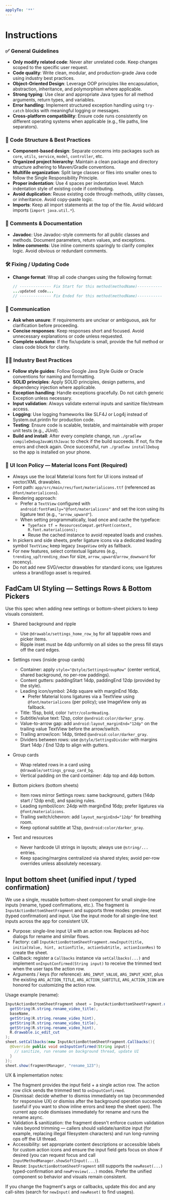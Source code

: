 ```yaml
---
applyTo: '**'
---
```


# Instructions

### ✅ General Guidelines
- **Only modify related code**: Never alter unrelated code. Keep changes scoped to the specific user request.
- **Code quality**: Write clean, modular, and production-grade Java code using industry best practices.
- **Object-Oriented Design**: Leverage OOP principles like encapsulation, abstraction, inheritance, and polymorphism where applicable.
- **Strong typing**: Use clear and appropriate Java types for all method arguments, return types, and variables.
- **Error handling**: Implement structured exception handling using `try-catch` blocks with meaningful logging or messages.
- **Cross-platform compatibility**: Ensure code runs consistently on different operating systems when applicable (e.g., file paths, line separators).

### 🧱 Code Structure & Best Practices
- **Component-based design**: Separate concerns into packages such as `core`, `utils`, `service`, `model`, `controller`, etc.
- **Organized project hierarchy**: Maintain a clean package and directory structure adhering to Maven/Gradle conventions.
- **Multifile organization**: Split large classes or files into smaller ones to follow the Single Responsibility Principle.
- **Proper indentation**: Use 4 spaces per indentation level. Match indentation style of existing code if contributing.
- **Avoid duplication**: Reuse existing code through methods, utility classes, or inheritance. Avoid copy-paste logic.
- **Imports**: Keep all import statements at the top of the file. Avoid wildcard imports (`import java.util.*`).

### 📃 Comments & Documentation
- **Javadoc**: Use Javadoc-style comments for all public classes and methods. Document parameters, return values, and exceptions.
- **Inline comments**: Use inline comments sparingly to clarify complex logic. Avoid obvious or redundant comments.

### 🛠️ Fixing / Updating Code
- **Change format**: Wrap all code changes using the following format:
  ```java
  // -------------- Fix Start for this method(methodName)-----------
  ...updated code...
  // -------------- Fix Ended for this method(methodName)-----------
  ```
  
### 🧠 Communication
- **Ask when unsure**: If requirements are unclear or ambiguous, ask for clarification before proceeding.
- **Concise responses**: Keep responses short and focused. Avoid unnecessary explanations or code unless requested.
- **Complete solutions**: If the fix/update is small, provide the full method or class code block for clarity.

### 🧑‍💻 Industry Best Practices
- **Follow style guides**: Follow Google Java Style Guide or Oracle conventions for naming and formatting.
- **SOLID principles**: Apply SOLID principles, design patterns, and dependency injection where applicable.
- **Exception handling**: Handle exceptions gracefully. Do not catch generic Exception unless necessary.
- **Input validation**: Always validate external inputs and sanitize file/stream access.
- **Logging**: Use logging frameworks like SLF4J or Log4j instead of System.out.println for production code.
- **Testing**: Ensure code is scalable, testable, and maintainable with proper unit tests (e.g., JUnit).
- **Build and install**: After every complete change, run `./gradlew compileDebugJavaWithJavac` to check if the build succeeds. If not, fix the errors and check again. Once successful, run `./gradlew installDebug` so the app is installed on your phone.

### 🎯 UI Icon Policy — Material Icons Font (Required)
- Always use the local Material Icons font for UI icons instead of vector/XML drawables.
- Font path: `app/src/main/res/font/materialicons.ttf` (referenced as `@font/materialicons`).
- Rendering approach:
  - Prefer a `TextView` configured with `android:fontFamily="@font/materialicons"` and set the icon using its ligature text (e.g., `"arrow_upward"`).
  - When setting programmatically, load once and cache the typeface:
    - `Typeface tf = ResourcesCompat.getFont(context, R.font.materialicons);`
    - Reuse the cached instance to avoid repeated loads and crashes.
- In pickers and side sheets, prefer ligature icons via a dedicated leading symbol `TextView`; keep legacy `ImageView` only as fallback.
- For new features, select contextual ligatures (e.g., `trending_up`/`trending_down` for size, `arrow_upward`/`arrow_downward` for recency).
- Do not add new SVG/vector drawables for standard icons; use ligatures unless a brand/logo asset is required.
 
## FadCam UI Styling — Settings Rows & Bottom Pickers

Use this spec when adding new settings or bottom-sheet pickers to keep visuals consistent.

- Shared background and ripple
  - Use `@drawable/settings_home_row_bg` for all tappable rows and picker items.
  - Ripple inset must be 4dp uniformly on all sides so the press fill stays off the card edges.

- Settings rows (inside group cards)
  - Container: apply `style="@style/SettingsGroupRow"` (center vertical, shared background, no per-row paddings).
  - Content gutters: paddingStart 14dp, paddingEnd 12dp (provided by the style).
  - Leading icon/symbol: 24dp square with marginEnd 16dp.
    - Prefer Material Icons ligatures via a TextView using `@font/materialicons` (per policy); use ImageView only as fallback.
  - Title: 15sp, bold, color `?attr/colorHeading`.
  - Subtitle/value text: 12sp, color `@android:color/darker_gray`.
  - Value-to-arrow gap: add `android:layout_marginEnd="12dp"` on the trailing value TextView before the arrow/switch.
  - Trailing arrow/icon: 14dp, tinted `@android:color/darker_gray`.
  - Dividers between rows: use `@style/SettingsDivider` with margins Start 14dp / End 12dp to align with gutters.

- Group cards
  - Wrap related rows in a card using `@drawable/settings_group_card_bg`.
  - Vertical padding on the card container: 4dp top and 4dp bottom.

- Bottom pickers (bottom sheets)
  - Item rows mirror Settings rows: same background, gutters (14dp start / 12dp end), and spacing rules.
  - Leading symbol/icon: 24dp with marginEnd 16dp; prefer ligatures via `@font/materialicons`.
  - Trailing switch/chevron: add `layout_marginEnd="12dp"` for breathing room.
  - Keep optional subtitle at 12sp, `@android:color/darker_gray`.

- Text and resources
  - Never hardcode UI strings in layouts; always use `@string/...` entries.
  - Keep spacing/margins centralized via shared styles; avoid per-row overrides unless absolutely necessary.

## Input bottom sheet (unified input / typed confirmation)

We use a single, reusable bottom-sheet component for small single-line inputs (rename, typed confirmations, etc.). The fragment is `InputActionBottomSheetFragment` and supports three modes: preview, reset (typed confirmation) and input. Use the input mode for all single-line text inputs across the app for consistent UX.

- Purpose: single-line input UI with an action row. Replaces ad-hoc dialogs for rename and similar flows.
- Factory: call `InputActionBottomSheetFragment.newInput(title, initialValue, hint, actionTitle, actionSubtitle, actionIconRes)` to create the sheet.
- Callback: register a `Callbacks` instance via `setCallbacks(...)` and implement `onInputConfirmed(String input)` to receive the trimmed text when the user taps the action row.
- Arguments / keys (for reference): `ARG_INPUT_VALUE`, `ARG_INPUT_HINT`, plus the existing `ARG_ACTION_TITLE`, `ARG_ACTION_SUBTITLE`, `ARG_ACTION_ICON` are honored for customizing the action row.

Usage example (rename):
```java
InputActionBottomSheetFragment sheet = InputActionBottomSheetFragment.newInput(
  getString(R.string.rename_video_title),
  baseName,
  getString(R.string.rename_video_hint),
  getString(R.string.rename_video_title),
  getString(R.string.rename_video_hint),
  R.drawable.ic_edit_cut
);
sheet.setCallbacks(new InputActionBottomSheetFragment.Callbacks(){
  @Override public void onInputConfirmed(String input){
    // sanitize, run rename on background thread, update UI
  }
});
sheet.show(fragmentManager, "rename_123");
```

UX & implementation notes:
- The fragment provides the input field + a single action row. The action row click sends the trimmed text to `onInputConfirmed`.
- Dismissal: decide whether to dismiss immediately on tap (recommended for responsive UX) or dismiss after the background operation succeeds (useful if you want to show inline errors and keep the sheet open). The current app code dismisses immediately for rename and runs the rename async.
- Validation & sanitization: the fragment doesn't enforce custom validation rules beyond trimming — callers should validate/sanitize input (for example, replacing illegal filesystem characters) and run long-running ops off the UI thread.
- Accessibility: set appropriate content descriptions or accessible labels for custom action icons and ensure the input field gets focus on show if desired (you can request focus and call `InputMethodManager.showSoftInput(...)`).
- Reuse: `InputActionBottomSheetFragment` still supports the `newReset(...)` typed-confirmation and `newPreview(...)` modes. Prefer the unified component so behavior and visuals remain consistent.

If you change the fragment's args or callbacks, update this doc and any call-sites (search for `newInput(` and `newReset(` to find usages).
